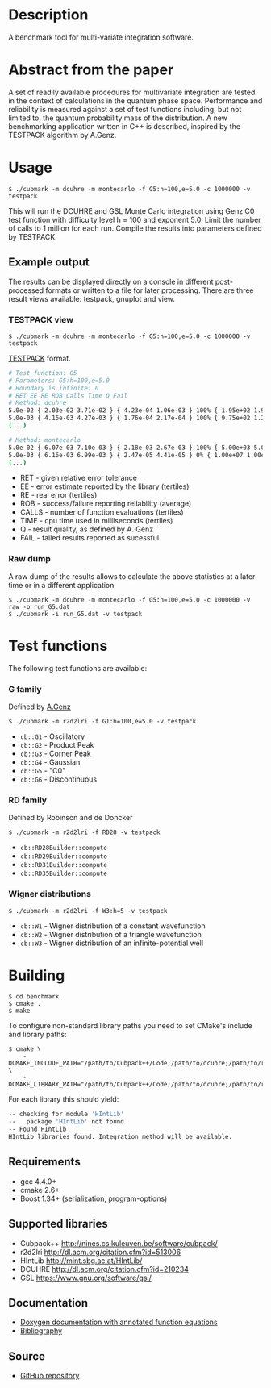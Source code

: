 Description
===========

A benchmark tool for multi-variate integration software.

Abstract from the paper
=======================

A set of readily available procedures for multivariate integration are tested in
the context of calculations in the quantum phase space.
Performance and reliability is measured against a set of test functions
including, but not limited to, the quantum probability mass of the
distribution.
A new benchmarking application written in C++ is described, inspired by the
TESTPACK algorithm by A.Genz.

Usage
=====

    $ ./cubmark -m dcuhre -m montecarlo -f G5:h=100,e=5.0 -c 1000000 -v testpack

This will run the DCUHRE and GSL Monte Carlo integration using Genz C0 test function with difficulty level h = 100 and exponent 5.0. Limit the number of calls to 1 million for each run. Compile the results into parameters defined by TESTPACK.

Example output
--------------

The results can be displayed directly on a console in different post-processed
formats or written to a file for later processing. There are three result
views available: testpack, gnuplot and view.

### TESTPACK view

    $ ./cubmark -m dcuhre -m montecarlo -f G5:h=100,e=5.0 -c 1000000 -v testpack

<a href="http://people.sc.fsu.edu/~jburkardt/m_src/testpack/testpack.html">TESTPACK</a> format.
```bash
# Test function: G5
# Parameters: G5:h=100,e=5.0
# Boundary is infinite: 0
# RET EE RE ROB Calls Time Q Fail
# Method: dcuhre
5.0e-02 { 2.03e-02 3.71e-02 } { 4.23e-04 1.06e-03 } 100% { 1.95e+02 1.95e+02 } { 0.00e+00 0.00e+00 } 1.8 0%
5.0e-03 { 4.16e-03 4.27e-03 } { 1.76e-04 2.17e-04 } 100% { 9.75e+02 1.24e+03 } { 0.00e+00 0.00e+00 } 2.2 0%
(...)

# Method: montecarlo
5.0e-02 { 6.07e-03 7.10e-03 } { 2.18e-03 2.67e-03 } 100% { 5.00e+03 5.00e+03 } { 0.00e+00 0.00e+00 } 1.3 0%
5.0e-03 { 6.16e-03 6.99e-03 } { 2.47e-05 4.41e-05 } 0% { 1.00e+07 1.00e+07 } { 5.50e+02 5.50e+02 } 1.0 0%
(...)
```

- RET - given relative error tolerance
- EE - error estimate reported by the library (tertiles)
- RE - real error (tertiles)
- ROB - success/failure reporting reliability (average)
- CALLS - number of function evaluations (tertiles)
- TIME - cpu time used in milliseconds (tertiles)
- Q - result quality, as defined by A. Genz
- FAIL - failed results reported as sucessful

### Raw dump

A raw dump of the results allows to calculate the above statistics at a later time or in a different application

    $ ./cubmark -m dcuhre -m montecarlo -f G5:h=100,e=5.0 -c 1000000 -v raw -o run_G5.dat
    $ ./cubmark -i run_G5.dat -v testpack

Test functions
==============

The following test functions are available:

### G family
Defined by <a href="http://people.sc.fsu.edu/~jburkardt/cpp_src/test_interp_nd/test_interp_nd.html">A.Genz</a>

    $ ./cubmark -m r2d2lri -f G1:h=100,e=5.0 -v testpack

- `cb::G1` - Oscillatory
- `cb::G2` - Product Peak
- `cb::G3` - Corner Peak
- `cb::G4` - Gaussian
- `cb::G5` - "C0"
- `cb::G6` - Discontinuous

### RD family
Defined by Robinson and de Doncker

    $ ./cubmark -m r2d2lri -f RD28 -v testpack

- `cb::RD28Builder::compute`
- `cb::RD29Builder::compute`
- `cb::RD31Builder::compute`
- `cb::RD35Builder::compute`

### Wigner distributions

    $ ./cubmark -m r2d2lri -f W3:h=5 -v testpack

- `cb::W1` - Wigner distribution of a constant wavefunction
- `cb::W2` - Wigner distribution of a triangle wavefunction
- `cb::W3` - Wigner distribution of an infinite-potential well

Building
========

    $ cd benchmark
    $ cmake .
    $ make

To configure non-standard library paths you need to set CMake's include and library paths:


    $ cmake \
        -DCMAKE_INCLUDE_PATH="/path/to/Cubpack++/Code;/path/to/dcuhre;/path/to/r2d2lri;/path/to/HIntlib/include" \
        -DCMAKE_LIBRARY_PATH="/path/to/Cubpack++/Code;/path/to/dcuhre;/path/to/r2d2lri;/path/to/HIntlib/lib"

For each library this should yield:

```bash
-- checking for module 'HIntLib'
--   package 'HIntLib' not found
-- Found HIntLib 
HIntLib libraries found. Integration method will be available.
```

Requirements
------------

- gcc 4.4.0+
- cmake 2.6+
- Boost 1.34+ (serialization, program-options)

Supported libraries
-------------------

- Cubpack++ <http://nines.cs.kuleuven.be/software/cubpack/>
- r2d2lri <http://dl.acm.org/citation.cfm?id=513006>
- HIntLib <http://mint.sbg.ac.at/HIntLib/>
- DCUHRE <http://dl.acm.org/citation.cfm?id=210234>
- GSL <https://www.gnu.org/software/gsl/>

Documentation
-------------

- <a href="doxygen/index.html">Doxygen documentation with annotated function equations</a>
- <a href="bibliography.html">Bibliography</a>

Source
------

- <a href="https://github.com/lucmil/cubmark/">GitHub repository</a>
